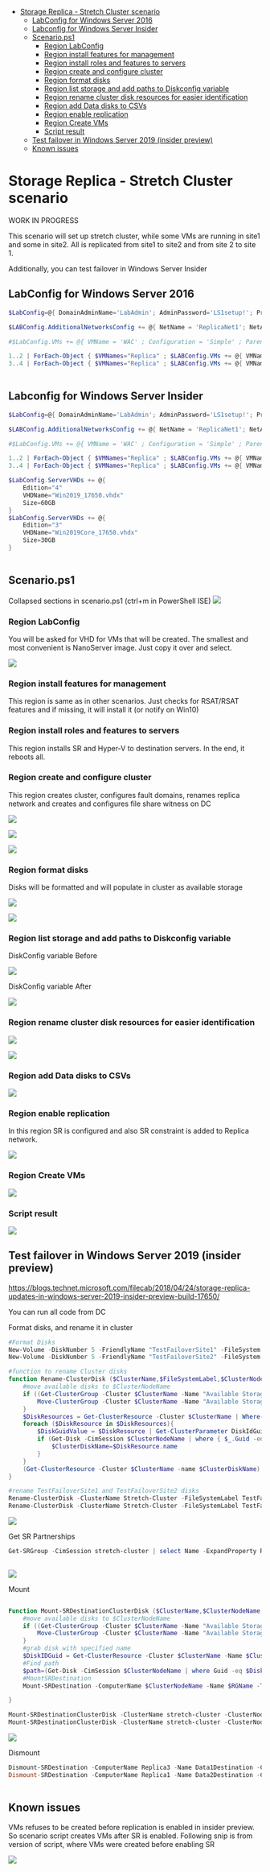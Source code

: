 <!-- TOC -->

- [Storage Replica - Stretch Cluster scenario](#storage-replica---stretch-cluster-scenario)
    - [LabConfig for Windows Server 2016](#labconfig-for-windows-server-2016)
    - [Labconfig for Windows Server Insider](#labconfig-for-windows-server-insider)
    - [Scenario.ps1](#scenariops1)
        - [Region LabConfig](#region-labconfig)
        - [Region install features for management](#region-install-features-for-management)
        - [Region install roles and features to servers](#region-install-roles-and-features-to-servers)
        - [Region create and configure cluster](#region-create-and-configure-cluster)
        - [Region format disks](#region-format-disks)
        - [Region list storage and add paths to Diskconfig variable](#region-list-storage-and-add-paths-to-diskconfig-variable)
        - [Region rename cluster disk resources for easier identification](#region-rename-cluster-disk-resources-for-easier-identification)
        - [Region add Data disks to CSVs](#region-add-data-disks-to-csvs)
        - [Region enable replication](#region-enable-replication)
        - [Region Create VMs](#region-create-vms)
        - [Script result](#script-result)
    - [Test failover in Windows Server 2019 (insider preview)](#test-failover-in-windows-server-2019-insider-preview)
    - [Known issues](#known-issues)

<!-- /TOC -->

# Storage Replica - Stretch Cluster scenario

WORK IN PROGRESS

This scenario will set up stretch cluster, while some VMs are running in site1 and some in site2. All is replicated from site1 to site2 and from site 2 to site 1.

Additionally, you can test failover in Windows Server Insider

## LabConfig for Windows Server 2016

````PowerShell
$LabConfig=@{ DomainAdminName='LabAdmin'; AdminPassword='LS1setup!'; Prefix = 'SR-'; SwitchName = 'LabSwitch'; DCEdition='4';AdditionalNetworksConfig=@();VMs=@()}

$LABConfig.AdditionalNetworksConfig += @{ NetName = 'ReplicaNet1'; NetAddress='172.16.1.'; NetVLAN='0'; Subnet='255.255.255.0'}

#$LabConfig.VMs += @{ VMName = 'WAC' ; Configuration = 'Simple' ; ParentVHD = 'Win10_G2.vhdx'  ; MemoryStartupBytes= 1GB ; MemoryMinimumBytes=1GB ; AddToolsVHD=$True ; DisableWCF=$True ; EnableWinRM=$True }

1..2 | ForEach-Object { $VMNames="Replica" ; $LABConfig.VMs += @{ VMName = "$VMNames$_" ; Configuration = 'Shared'  ; ParentVHD = 'Win2016Core_G2.vhdx'   ; SSDNumber = 2; SSDSize=200GB ; HDDNumber = 2  ; HDDSize= 2TB ; MemoryStartupBytes= 2GB ; MemoryMinimumBytes= 1GB ; VMSet= 'ReplicaSite1' ; NestedVirt=$True ; AdditionalNetworks = $True} }
3..4 | ForEach-Object { $VMNames="Replica" ; $LABConfig.VMs += @{ VMName = "$VMNames$_" ; Configuration = 'Shared'  ; ParentVHD = 'Win2016Core_G2.vhdx'   ; SSDNumber = 2; SSDSize=200GB ; HDDNumber = 2  ; HDDSize= 2TB ; MemoryStartupBytes= 2GB ; MemoryMinimumBytes= 1GB ; VMSet= 'ReplicaSite2' ; NestedVirt=$True ; AdditionalNetworks = $True} }
 
````

## Labconfig for Windows Server Insider

````PowerShell
$LabConfig=@{ DomainAdminName='LabAdmin'; AdminPassword='LS1setup!'; Prefix = 'ws2016labInsider17650-'; SwitchName = 'LabSwitch'; DCEdition='4'; CreateClientParent=$false ; ClientEdition='Enterprise'; PullServerDC=$false ; Internet=$false ;AdditionalNetworksConfig=@(); VMs=@(); ServerVHDs=@()}

$LABConfig.AdditionalNetworksConfig += @{ NetName = 'ReplicaNet1'; NetAddress='172.16.1.'; NetVLAN='0'; Subnet='255.255.255.0'}

#$LabConfig.VMs += @{ VMName = 'WAC' ; Configuration = 'Simple' ; ParentVHD = 'Win10_G2.vhdx'  ; MemoryStartupBytes= 1GB ; MemoryMinimumBytes=1GB ; AddToolsVHD=$True ; DisableWCF=$True ; EnableWinRM=$True }

1..2 | ForEach-Object { $VMNames="Replica" ; $LABConfig.VMs += @{ VMName = "$VMNames$_" ; Configuration = 'Shared'  ; ParentVHD = 'Win2019Core_17650.vhdx'  ; SSDNumber = 2; SSDSize=200GB ; HDDNumber = 3  ; HDDSize= 2TB ; MemoryStartupBytes= 2GB ; MemoryMinimumBytes= 1GB ; VMSet= 'ReplicaSite1' ; NestedVirt=$True ; AdditionalNetworks = $True} }
3..4 | ForEach-Object { $VMNames="Replica" ; $LABConfig.VMs += @{ VMName = "$VMNames$_" ; Configuration = 'Shared'  ; ParentVHD = 'Win2019Core_17650.vhdx'  ; SSDNumber = 2; SSDSize=200GB ; HDDNumber = 3  ; HDDSize= 2TB ; MemoryStartupBytes= 2GB ; MemoryMinimumBytes= 1GB ; VMSet= 'ReplicaSite2' ; NestedVirt=$True ; AdditionalNetworks = $True} }

$LabConfig.ServerVHDs += @{
    Edition="4"
    VHDName="Win2019_17650.vhdx"
    Size=60GB
}
$LabConfig.ServerVHDs += @{
    Edition="3"
    VHDName="Win2019Core_17650.vhdx"
    Size=30GB
}
 

````
## Scenario.ps1

Collapsed sections in scenario.ps1 (ctrl+m in PowerShell ISE)
![](/Scenarios/StorageReplica/Stretch_Cluster/screenshots/ScenarioCollapsed.png)

### Region LabConfig

You will be asked for VHD for VMs that will be created. The smallest and most convenient is NanoServer image. Just copy it over and select.

![](/Scenarios/StorageReplica/Stretch_Cluster/screenshots/VHDPrompt.png)

### Region install features for management

This region is same as in other scenarios. Just checks for RSAT/RSAT features and if missing, it will install it (or notify on Win10)

### Region install roles and features to servers

This region installs SR and Hyper-V to destination servers. In the end, it reboots all.

### Region create and configure cluster

This region creates cluster, configures fault domains, renames replica network and creates and configures file share witness on DC

![](/Scenarios/StorageReplica/Stretch_Cluster/screenshots/Witness.png)

![](/Scenarios/StorageReplica/Stretch_Cluster/screenshots/FaultDomains.png)

![](/Scenarios/StorageReplica/Stretch_Cluster/screenshots/ReplicaNetwork.png)

### Region format disks

Disks will be formatted and will populate in cluster as available storage

![](/Scenarios/StorageReplica/Stretch_Cluster/screenshots/FormatDisksResult.png)

![](/Scenarios/StorageReplica/Stretch_Cluster/screenshots/FormatDisksResultCluadmin.png)

### Region list storage and add paths to Diskconfig variable

DiskConfig variable Before

![](/Scenarios/StorageReplica/Stretch_Cluster/screenshots/DiskConfigBefore.png)

DiskConfig variable After

![](/Scenarios/StorageReplica/Stretch_Cluster/screenshots/DiskConfigAfter.png)

### Region rename cluster disk resources for easier identification

![](/Scenarios/StorageReplica/Stretch_Cluster/screenshots/DiskRenameBefore.png)

![](/Scenarios/StorageReplica/Stretch_Cluster/screenshots/DiskRenameAfter.png)

### Region add Data disks to CSVs

![](/Scenarios/StorageReplica/Stretch_Cluster/screenshots/DisksInCSVs.png)

### Region enable replication

In this region SR is configured and also SR constraint is added to Replica network.

![](/Scenarios/StorageReplica/Stretch_Cluster/screenshots/SRStatus.png)


### Region Create VMs

![](/Scenarios/StorageReplica/Stretch_Cluster/screenshots/VMs.png)

### Script result

![](/Scenarios/StorageReplica/Stretch_Cluster/screenshots/FinishedScript.png)

## Test failover in Windows Server 2019 (insider preview)

https://blogs.technet.microsoft.com/filecab/2018/04/24/storage-replica-updates-in-windows-server-2019-insider-preview-build-17650/

You can run all code from DC

Format disks, and rename it in cluster

````PowerShell
#Format Disks
New-Volume -DiskNumber 5 -FriendlyName "TestFailoverSite1" -FileSystem ReFS -CimSession Replica1 -ErrorAction SilentlyContinue
New-Volume -DiskNumber 5 -FriendlyName "TestFailoverSite2" -FileSystem ReFS -CimSession Replica3 -ErrorAction SilentlyContinue

#function to rename Cluster disks
function Rename-ClusterDisk ($ClusterName,$FileSystemLabel,$ClusterNodeName,$NewName){
    #move available disks to $ClusterNodeName
    if ((Get-ClusterGroup -Cluster $ClusterName -Name "Available Storage").OwnerNode -ne $ClusterNodeName){
        Move-ClusterGroup -Cluster $ClusterName -Name "Available Storage" -Node $ClusterNodeName
    }
    $DiskResources = Get-ClusterResource -Cluster $ClusterName | Where-Object { $_.ResourceType -eq 'Physical Disk' -and $_.State -eq 'Online' }
    foreach ($DiskResource in $DiskResources){
        $DiskGuidValue = $DiskResource | Get-ClusterParameter DiskIdGuid
        if (Get-Disk -CimSession $ClusterNodeName | where { $_.Guid -eq $DiskGuidValue.Value } | Get-Partition | Get-Volume | where filesystemlabel -eq $FileSystemLabel){
            $ClusterDiskName=$DiskResource.name
        }
    }
    (Get-ClusterResource -Cluster $ClusterName -name $ClusterDiskName).Name=$NewName
}

#rename TestFailoverSite1 and TestFailoverSite2 disks
Rename-ClusterDisk -ClusterName Stretch-Cluster -FileSystemLabel TestFailoverSite1 -clusternodename Replica1 -NewName TestFailoverSite1
Rename-ClusterDisk -ClusterName Stretch-Cluster -FileSystemLabel TestFailoverSite2 -clusternodename Replica3 -NewName TestFailoverSite2

````

![](/Scenarios/StorageReplica/Stretch_Cluster/screenshots/FailoverDisksRenamed.png)


Get SR Partnerships

````PowerShell
Get-SRGroup -CimSession stretch-cluster | select Name -ExpandProperty Replicas | ft Name, DataVolume,ReplicationMode,ReplicationStatus
 
````

![](/Scenarios/StorageReplica/Stretch_Cluster/screenshots/Replicas.png)

Mount

````PowerShell

Function Mount-SRDestinationClusterDisk ($ClusterName,$ClusterNodeName,$RGName,$ClusterDiskName){
    #move available disks to $ClusterNodeName
    if ((Get-ClusterGroup -Cluster $ClusterName -Name "Available Storage").OwnerNode -ne $ClusterNodeName){
        Move-ClusterGroup -Cluster $ClusterName -Name "Available Storage" -Node $ClusterNodeName
    }
    #grab disk with specified name
    $DiskIDGuid = Get-ClusterResource -Cluster $ClusterName -Name $ClusterDiskName | Get-ClusterParameter DiskIdGuid
    #Find path
    $path=(Get-Disk -CimSession $ClusterNodeName | where Guid -eq $DiskIDGuid.Value | Get-Partition | Get-Volume).path
    #MountSRDestination
    Mount-SRDestination -ComputerName $ClusterNodeName -Name $RGName -TemporaryPath $path -Confirm:0

}

Mount-SRDestinationClusterDisk -ClusterName stretch-cluster -ClusterNodeName replica3 -RGName Data1Destination -ClusterDiskName TestFailoverSite2
Mount-SRDestinationClusterDisk -ClusterName stretch-cluster -ClusterNodeName replica1 -RGName Data2Destination -ClusterDiskName TestFailoverSite1

````

![](/Scenarios/StorageReplica/Stretch_Cluster/screenshots/FailoverDisksMounted.png)


Dismount

````PowerShell
Dismount-SRDestination -ComputerName Replica3 -Name Data1Destination -Confirm:0
Dismount-SRDestination -ComputerName Replica1 -Name Data2Destination -Confirm:0
 
````

## Known issues

VMs refuses to be created before replication is enabled in insider preview. So scenario script creates VMs after SR is enabled. Following snip is from version of script, where VMs were created before enabling SR

![](/Scenarios/StorageReplica/Stretch_Cluster/screenshots/VMsNotCreated.png)

